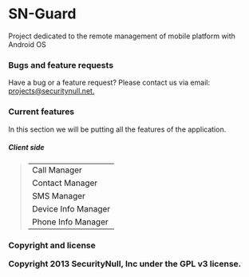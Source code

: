 <h1>SN-Guard</h1>

Project dedicated to the remote management of mobile platform with Android OS

<h3>Bugs and feature requests</h3>

<p>Have a bug or a feature request? Please contact us via email: <a href="mailto:projects@securitynull.net">
projects@securitynull.net.</a></p>

<h3>Current features</h3>

<p>In this section we will be putting all the features of the application.</p>

<h5>Client side</h5>

<blockquote>
  <table>
    <tr>
      <td>
        Call Manager 
      </td>
    </tr>
    <tr>
      <td>
        Contact Manager
      </td>
    </tr>
    <tr>
      <td>
        SMS Manager
      </td>
    </tr>
    <tr>
      <td>
        Device Info Manager
      </td>
    </tr>
     <tr>
      <td>
        Phone Info Manager
      </td>
    </tr>
  </table>
</blockquote>


<h3>Copyright and license

Copyright 2013 SecurityNull, Inc under the GPL v3 license.<h3>
